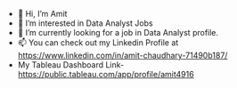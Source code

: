 - 👋 Hi, I’m Amit
- 👀 I’m interested in Data Analyst Jobs
- 🌱 I’m currently looking for a job in Data Analyst profile.
- 📫 You can check out my Linkedin Profile at https://www.linkedin.com/in/amit-chaudhary-71490b187/
- My Tableau Dashboard Link- https://public.tableau.com/app/profile/amit4916

<!---
ac101997/ac101997 is a ✨ special ✨ repository because its `README.md` (this file) appears on your GitHub profile.
You can click the Preview link to take a look at your changes.
--->
